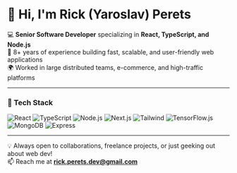 # 👋 Hi, I'm Rick (Yaroslav) Perets  

💻 **Senior Software Developer** specializing in **React, TypeScript, and Node.js**  
🚀 8+ years of experience building fast, scalable, and user-friendly web applications  
🌍 Worked in large distributed teams, e-commerce, and high-traffic platforms  

---

### 🔧 Tech Stack
![React](https://img.shields.io/badge/-React-61DAFB?logo=react&logoColor=000&style=flat)
![TypeScript](https://img.shields.io/badge/-TypeScript-3178C6?logo=typescript&logoColor=fff&style=flat)
![Node.js](https://img.shields.io/badge/-Node.js-339933?logo=node.js&logoColor=fff&style=flat)
![Next.js](https://img.shields.io/badge/-Next.js-000?logo=next.js&logoColor=fff&style=flat)
![Tailwind](https://img.shields.io/badge/-TailwindCSS-38B2AC?logo=tailwindcss&logoColor=fff&style=flat)
![TensorFlow.js](https://img.shields.io/badge/-TensorFlow.js-FF6F00?logo=tensorflow&logoColor=fff&style=flat)
![MongoDB](https://img.shields.io/badge/-MongoDB-47A248?logo=mongodb&logoColor=fff&style=flat)
![Express](https://img.shields.io/badge/-Express-000?logo=express&logoColor=fff&style=flat)

<!--
---

### 🔗 Featured Project

[**Lookmax Analyzer**](https://lookmax-analyzer.com)  
_A private, client-side face feature analysis app built with Next.js, React, Tailwind, and TensorFlow.js._  

✨ **Key Features**  
- Facial symmetry & proportions analysis  
- Personalized lookmaxing tips  
- Affiliate product integration (business logic + monetization)  
-->
---

💡 Always open to collaborations, freelance projects, or just geeking out about web dev!  
📫 Reach me at **rick.perets.dev@gmail.com**
